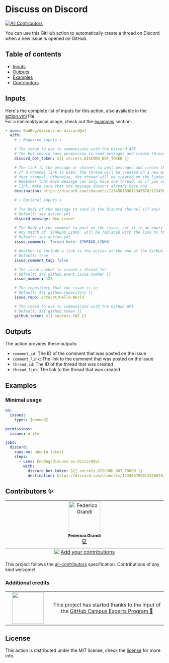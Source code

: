 # Discuss on Discord

[![All Contributors](https://img.shields.io/github/all-contributors/EndBug/discuss-on-discord)](#contributors-)

You can use this GitHub action to automatically create a thread on Discord when a new issue is opened on GitHub.

## Table of contents

- [Inputs](#inputs)
- [Outputs](#outputs)
- [Examples](#examples)
- [Contributors](#contributors-)

## Inputs

Here's the complete list of inputs for this action, also available in the [action.yml](action.yml) file.  
For a minimal/typical usage, check out the [examples](#examples) section.

```yaml
- uses: EndBug/discuss-on-discord@v1
  with:
    # ⬇️ Required inputs ⬇️

    # The token to use to communicate with the Discord API
    # The bot should have permission to send messages and create threads in the channel
    discord_bot_token: ${{ secrets.DISCORD_BOT_TOKEN }}

    # The link to the message or channel to post messages and create threads in.
    # If a channel link is used, the thread will be created on a new message in
    # that channel. Otherwise, the thread will be created on the linked message.
    # Remember that each message can only have one thread, so if you use a message
    # link, make sure that the message doesn't already have one.
    destination: https://discord.com/channels/123456789012345678/123456789012345678

    # ⬇️ Optional inputs ⬇️

    # The body of the message to send in the Discord channel (if any)
    # Default: see action.yml
    discord_message: New issue!

    # The body of the comment to post on the issue; set it to an empty string to disable issue comments.
    # Any match of `$THREAD_LINK$` will be replaced with the link to the Discord thread.
    # Default: see action.yml
    issue_comment: 'Thread here: $THREAD_LINK$'

    # Whether to include a link to the action at the end of the GitHub comment
    # Default: true
    issue_comment_tag: false

    # The issue number to create a thread for
    # Default: ${{ github.event.issue.number }}
    issue_number: 123

    # The repository that the issue is in
    # Default: ${{ github.repository }}
    issue_repo: octocat/Hello-World

    # The token to use to communicate with the GitHub API
    # Default: ${{ github.token }}
    github_token: ${{ secrets.PAT }}
```

## Outputs

The action provides these outputs:

- `comment_id`: The ID of the comment that was posted on the issue
- `comment_link`: The link to the comment that was posted on the issue
- `thread_id`: The ID of the thread that was created
- `thread_link`: The link to the thread that was created

## Examples

### Minimal usage

```yaml
on:
  issues:
    types: [opened]

permissions:
  issues: write

jobs:
  discord:
    runs-on: ubuntu-latest
    steps:
      - uses: EndBug/discuss-on-discord@v1
        with:
          discord_bot_token: ${{ secrets.DISCORD_BOT_TOKEN }}
          destination: https://discord.com/channels/123456789012345678/123456789012345678
```

## Contributors ✨

<!-- ALL-CONTRIBUTORS-LIST:START - Do not remove or modify this section -->
<!-- prettier-ignore-start -->
<!-- markdownlint-disable -->
<table>
  <tbody>
    <tr>
      <td align="center" valign="top" width="14.28%"><a href="https://github.com/EndBug"><img src="https://avatars.githubusercontent.com/u/26386270?v=4?s=100" width="100px;" alt="Federico Grandi"/><br /><sub><b>Federico Grandi</b></sub></a><br /><a href="https://github.com/EndBug/discuss-on-discord/commits?author=EndBug" title="Code">💻</a></td>
    </tr>
  </tbody>
  <tfoot>
    <tr>
      <td align="center" size="13px" colspan="7">
        <img src="https://raw.githubusercontent.com/all-contributors/all-contributors-cli/1b8533af435da9854653492b1327a23a4dbd0a10/assets/logo-small.svg">
          <a href="https://all-contributors.js.org/docs/en/bot/usage">Add your contributions</a>
        </img>
      </td>
    </tr>
  </tfoot>
</table>

<!-- markdownlint-restore -->
<!-- prettier-ignore-end -->

<!-- ALL-CONTRIBUTORS-LIST:END -->

This project follows the [all-contributors](https://github.com/all-contributors/all-contributors) specification. Contributions of any kind welcome!

### Additional credits

<table>
  <tr>
    <td align="center" width="14.28%" >
      <img width=100 src="https://avatars.githubusercontent.com/u/21289761?&v=4">
    </td>
    <td align="center" width="42.84%">
      This project has started thanks to the input of the <a href="https://githubcampus.expert" style="white-space: nowrap;">GitHub Campus Experts Program 🚩</a>
    </td>
  </tr>
</table>

## License

This action is distributed under the MIT license, check the [license](LICENSE) for more info.
